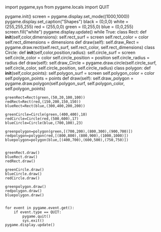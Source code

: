 import pygame,sys
from pygame.locals import QUIT

pygame.init()
screen = pygame.display.set_mode((1000,1000))
pygame.display.set_caption("Shapes")
black = (0,0,0)
white = (255,255,255)
red = (255,0,0)
green = (0,255,0)
blue = (0,0,255)
screen.fill("white")
pygame.display.update()
while True:
    class Rect:
        def __init__(self,color,dimensions):
            self.rect_surf = screen
            self.rect_color = color
            self.rect_dimensions = dimensions
        def draw(self):
            self.draw_Rect = pygame.draw.rect(self.rect_surf, self.rect_color, self.rect_dimensions)
    class Circle:
        def __init__(self,color,position,radius):
            self.circle_surf = screen
            self.circle_color = color
            self.circle_position = position
            self.circle_radius = radius
        def draw(self):
            self.draw_Circle = pygame.draw.circle(self.circle_surf, self.circle_color, self.circle_position, self.circle_radius)
    class polygon:
        def __init__(self,color,points):
            self.polygon_surf = screen
            self.polygon_color = color
            self.polygon_points = points
        def draw(self):
            self.draw_polygon = pygame.draw.polygon(self.polygon_surf, self.polygon_color, self.polygon_points)



    greenRect=Rect(green,(50,20,100,100))
    redRect=Rect(red,(150,200,150,150))
    blueRect=Rect(blue,(300,400,200,200))

    greenCircle=Circle(green,(400,400),10)
    redCircle=Circle(red,(500,600),17)
    blueCircle=Circle(blue,(700,100),23)

    greenpolygon=polygon(green,[(700,200),(800,300),(900,700)])
    redpolygon=polygon(red,[(800,800),(800,900),(1000,1000)])
    bluepolygon=polygon(blue,[(400,700),(600,500),(750,750)])


    greenRect.draw()
    blueRect.draw()
    redRect.draw()
   
    greenCircle.draw()
    blueCircle.draw()
    redCircle.draw()

    greenpolygon.draw()
    redpolygon.draw()
    bluepolygon.draw()


    for event in pygame.event.get():
        if event.type == QUIT:
            pygame.quit()
            sys.exit()
    pygame.display.update()
